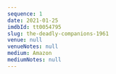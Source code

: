 ```yaml
---
sequence: 1
date: 2021-01-25
imdbId: tt0054795
slug: the-deadly-companions-1961
venue: null
venueNotes: null
medium: Amazon
mediumNotes: null
---
```


